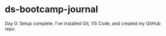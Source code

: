 # ds-bootcamp-journal
Day 0: Setup complete. I’ve installed Git, VS Code, and created my GitHub repo.
